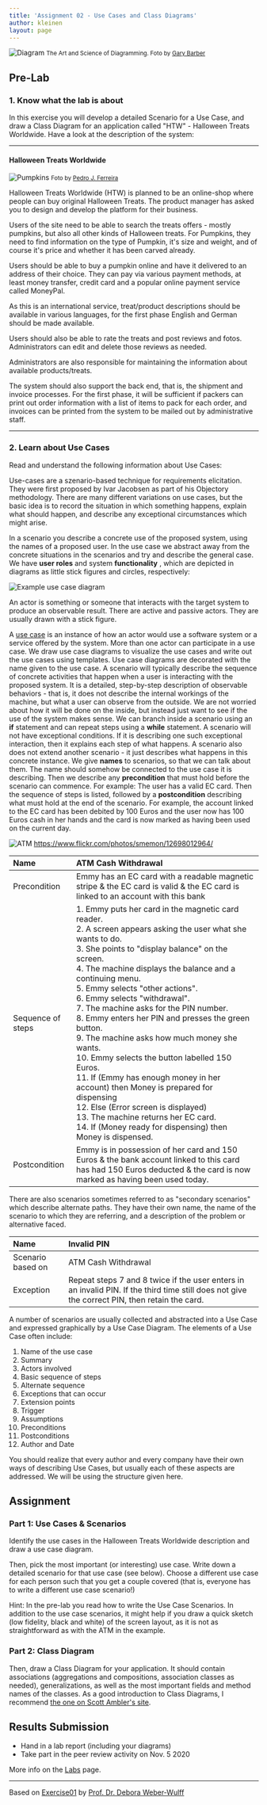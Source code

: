 ```yaml
---
title: 'Assignment 02 - Use Cases and Class Diagrams'
author: kleinen
layout: page
---
```

 
![Diagram](../images/effective-diagrams.jpg "pumpkins")
<small class = "float-right">The Art and Science of Diagramming. Foto by [Gary Barber](https://www.flickr.com/photos/cannedtuna/8115853847)</small>

## Pre-Lab

### 1. Know what the lab is about

In this exercise you will develop a detailed Scenario for a Use Case, and draw a Class Diagram for an application called "HTW" - Halloween Treats Worldwide. Have a look at the description of the system:

---

#### Halloween Treats Worldwide

![Pumpkins](../images/pumpkins-wide.jpg "pumpkins")
<small class = "float-right">Foto by [Pedro J. Ferreira](https://www.flickr.com/photos/pedroferrer/3615212504)</small>

Halloween Treats Worldwide (HTW) is planned to be an online-shop where people can buy original Halloween Treats. 
The product manager has asked you to design and develop the platform for their business.

Users of the site need to be able to search the treats offers - mostly pumpkins, but also all other kinds of Halloween treats. 
For Pumpkins, they need to find information on the type of Pumpkin, it's size and weight, 
and of course it's price and whether it has been carved already.

Users should be able to buy a pumpkin online and have it delivered to an address of their choice. 
They can pay via various payment methods, at least money transfer, credit card and a popular online payment service called MoneyPal.

As this is an international service, treat/product descriptions should be available in various languages, 
for the first phase English and German should be made available.

Users should also be able to rate the treats and post reviews and fotos. Administrators can edit and delete those reviews as needed.

Administrators are also responsible for maintaining the information about available products/treats.

The system should also support the back end, that is, the shipment and invoice processes.
For the first phase, it will be sufficient if packers can print out order information with a list of items to pack for each order, 
and invoices can be printed from the system to be mailed out by administrative staff.

---

### 2. Learn about Use Cases
Read and understand the following information about Use Cases:

Use-cases are a szenario-based technique for requirements elicitation. They were first proposed by Ivar Jacobsen as part of his Objectory methodology. There are many different variations on use cases, but the basic idea is to record the situation in which something happens, explain what should happen, and describe any exceptional circumstances which might arise.

In a scenario you describe a concrete use of the proposed system, using the names of a proposed user. In the use case we abstract away from the concrete situations in the scenarios and try and describe the general case. We have **user roles** and system **functionality** , which are depicted in diagrams as little stick figures and circles, respectively:

  ![Example use case diagram](../images/usecase.png)

An actor is something or someone that interacts with the target system to produce an observable result. There are active and passive actors. They are usually drawn with a stick figure.

A [use case][2] is an instance of how an actor would use a software system or a service offered by the system. More than one actor can participate in a use case. We draw use case diagrams to visualize the use cases and write out the use cases using templates. Use case diagrams are decorated with the name given to the use case. A scenario will typically describe the sequence of concrete activities that happen when a user is interacting with the proposed system. It is a detailed, step-by-step description of observable behaviors - that is, it does not describe the internal workings of the machine, but what a user can observe from the outside. We are not worried about how it will be done on the inside, but instead just want to see if the use of the system makes sense. We can branch inside a scenario using an **if** statement and can repeat steps using a **while** statement. A scenario will not have exceptional conditions. If it is describing one such exceptional interaction, then it explains each step of what happens. A scenario also does not extend another scenario - it just describes what happens in this concrete instance. We give **names** to scenarios, so that we can talk about them. The name should somehow be connected to the use case it is describing. Then we describe any **precondition** that must hold before the scenario can commence. For example: The user has a valid EC card. Then the sequence of steps is listed, followed by a **postcondition** describing what must hold at the end of the scenario. For example, the account linked to the EC card has been debited by 100 Euros and the user now has 100 Euros cash in her hands and the card is now marked as having been used on the current day.

![ATM](../images/atm_12698012964_429981292c_z.jpg)
https://www.flickr.com/photos/smemon/12698012964/

| Name              | ATM Cash Withdrawal                                                                                                                                                                                                                                                                                                                                                                                                                                                                                                                                                                                                                                                                                                                                                |
|:------------------|:-------------------------------------------------------------------------------------------------------------------------------------------------------------------------------------------------------------------------------------------------------------------------------------------------------------------------------------------------------------------------------------------------------------------------------------------------------------------------------------------------------------------------------------------------------------------------------------------------------------------------------------------------------------------------------------------------------------------------------------------------------------------|
| Precondition      | Emmy has an EC card with a readable magnetic stripe & the EC card is valid & the EC card is linked to an account with this bank                                                                                                                                                                                                                                                                                                                                                                                                                                                                                                                                                                                                                                    |
| Sequence of steps | 1. Emmy puts her card in the magnetic card reader.<br/>2. A screen appears asking the user what she wants to do.<br/>3. She points to "display balance" on the screen.<br/>4. The machine displays the balance and a continuing menu.<br/>5. Emmy selects "other actions".<br/>6. Emmy selects "withdrawal".<br/>7. The machine asks for the PIN number.<br/>8. Emmy enters her PIN and presses the green button.<br/>9. The machine asks how much money she wants.<br/>10. Emmy selects the button labelled 150 Euros.<br/>11. If (Emmy has enough money in her account) then Money is prepared for dispensing<br/>12. Else (Error screen is displayed)<br/>13. The machine returns her EC card.<br/>14. If (Money ready for dispensing) then Money is dispensed. |
| Postcondition     | Emmy is in possession of her card and 150 Euros & the bank account linked to this card has had 150 Euros deducted & the card is now marked as having been used today.                                                                                                                                                                                                                                                                                                                                                                                                                                                                                                                                                                                              |

There are also scenarios sometimes referred to as "secondary scenarios" which describe alternate paths. They have their own name, the name of the scenario to which they are referring, and a description of the problem or alternative faced.

| Name              | Invalid PIN                                                                                                                                   |
|:------------------|:----------------------------------------------------------------------------------------------------------------------------------------------|
| Scenario based on | ATM Cash Withdrawal                                                                                                                           |
| Exception         | Repeat steps 7 and 8 twice if the user enters in an invalid PIN. If the third time still does not give the correct PIN, then retain the card. |

A number of scenarios are usually collected and abstracted into a Use Case and expressed graphically by a Use Case Diagram. The elements of a Use Case often include:

1. Name of the use case
2. Summary
3. Actors involved
4. Basic sequence of steps
5. Alternate sequence
6. Exceptions that can occur
7. Extension points
8. Trigger
9. Assumptions
10. Preconditions
11. Postconditions
12. Author and Date

You should realize that every author and every company have their own ways of describing Use Cases, but usually each of these aspects are addressed. We will be using the structure given here.

## Assignment

### Part 1: Use Cases & Scenarios

Identify the use cases in the Halloween Treats Worldwide description and draw a use case diagram.

Then, pick the most important (or interesting) use case. Write down a detailed scenario for that use case (see below). Choose a different use case for each person such that you get a couple covered (that is, everyone has to write a different use case scenario!)

Hint: In the pre-lab you read how to write the Use Case Scenarios. In addition to the use case scenarios, it might help if you draw a quick sketch (low fidelity, black and white) of the screen layout, as it is not as straightforward as with the ATM in the example.

### Part 2: Class Diagram

Then, draw a Class Diagram for your application. It should contain associations (aggregations and compositions, association classes as needed), generalizations, as well as the most important fields and method names of the classes. As a good introduction to Class Diagrams, I recommend [the one on Scott Ambler's site](https://www.agilemodeling.com/artifacts/classDiagram.htm).

## Results Submission
* Hand in a lab report (including your diagrams)
* Take part in the peer review activity on Nov. 5 2020

More info on the [Labs](../index) page.

----

Based on [Exercise01][3] by [Prof. Dr. Debora Weber-Wulff][4]

[2]: https://msdn.microsoft.com/en-us/library/dd409427.aspx
[3]: https://people.f4.htw-berlin.de/~weberwu/se/Labs/Ex1.shtml
[4]: https://www.f4.htw-berlin.de/~weberwu/
